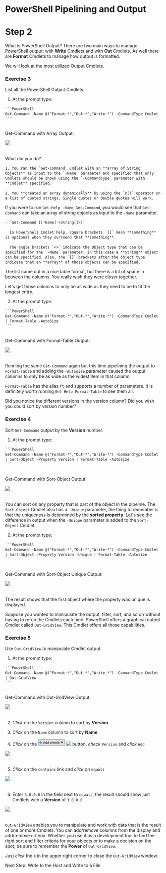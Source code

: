 # PowerShell Pipelining and Output

# Step 2

What is PowerShell Output? There are two main ways to manage PowerShell output: with **Write** Cmdlets and with **Out** Cmdlets. As well there are **Format** Cmdlets to manage how output is formatted.

We will look at the most utilized Output Cmdlets.

### Exercise 3

List all the PowerShell Output Cmdlets

  1. At the prompt type:

    ```PowerShell
    Get-Command -Name @("Format-*","Out-*","Write-*") -CommandType Cmdlet
    ```

  </br>Get-Command with Array Output:

  <!--![](assets/images/image-04.jpg)<br/><br/>-->

  ![](/posts/files/dne-dcip-introduction-to-powershell-pipelining-and-output-v01/assets/images/image-04.jpg)<br/><br/>

  What did you do?

    1. You ran the `Get-Command` Cmdlet with an **array of String Objects** as input to the `-Name` parameter and specified that only Cmdlets should be shown using the `-CommandType` parameter with **Cmdlet** specified.

    2. You **created an array dynamically** by using the `@()` operator on a list of quoted strings. Single quotes or double quotes will work.

  If you were to run `Get-Help -Name Get-Command`, you would see that `Get-Command` can take an array of string objects as input to the `-Name` parameter.

    - `Get-Command [[-Name] <String[]>]`

      In PowerShell Cmdlet help, square brackets `[]` mean **something** is optional when they surround that **something**.

      The angle brackets `<>` indicate the Object type that can be specified for the `-Name` parameter, in this case a **String** object can be specified. Also, the `[]` brackets after the object type indicate that an **array** of those objects can be specified.

  The list came out in a nice table format, but there is a lot of space in between the columns. You really wish they were closer together.

  Let's get those columns to only be as wide as they need to be to fit the longest entry.

  2. At the prompt type:

    ```PowerShell
    Get-Command -Name @("Format-*","Out-*","Write-*") -CommandType Cmdlet | Format-Table -AutoSize
    ```

  </br> Get-Command with Format-Table Output:

  <!--![](assets/images/image-05.jpg)<br/><br/>-->

  ![](/posts/files/dne-dcip-introduction-to-powershell-pipelining-and-output-v01/assets/images/image-05.jpg)<br/><br/>

  Running the same `Get-Command` again but this time pipelining the output to `Format-Table` and adding the `-Autosize` parameter caused the output columns to only be as wide as the widest item in that column.

  `Format-Table` has the alias `ft` and supports a number of parameters. It is definitely worth running `Get-Help Format-Table` to see them all.

  Did you notice the different versions in the version column? Did you wish you could sort by version number?

### Exercise 4

Sort `Get-Command` output by the **Version** number.

  1. At the prompt type:

    ```PowerShell
    Get-Command -Name @("Format-*","Out-*","Write-*") -CommandType Cmdlet | Sort-Object -Property Version | Format-Table -Autosize
    ```

  </br> Get-Command with Sort-Object Output:

  <!--![](assets/images/image-06.jpg)<br/><br/>-->

  ![](/posts/files/dne-dcip-introduction-to-powershell-pipelining-and-output-v01/assets/images/image-06.jpg)<br/><br/>

  You can sort on any property that is part of the object in the pipeline. The `Sort-Object` Cmdlet also has a `-Unique` parameter, the thing to remember is that the uniqueness is determined by the **sorted property**. Let's see the difference in output when the `-Unique` parameter is added to the `Sort-Object` Cmdlet.

  2. At the prompt type:

    ```PowerShell
    Get-Command -Name @("Format-*","Out-*","Write-*") -CommandType Cmdlet | Sort-Object -Property Version -Unique | Format-Table -Autosize
    ```

  </br>Get-Command with Sort-Object Unique Output:

  <!--![](assets/images/image-07.jpg)<br/><br/>-->

  ![](/posts/files/dne-dcip-introduction-to-powershell-pipelining-and-output-v01/assets/images/image-07.jpg)<br/><br/>

  The result shows that the first object where the property was unique is displayed.

  Suppose you wanted to manipulate the output, filter, sort, and so on without having to rerun the Cmdlets each time. PowerShell offers a graphical output Cmdlet called `Out-GridView`. This Cmdlet offers all those capabilities.

### Exercise 5

Use `Out-GridView` to manipulate Cmdlet output.

  1. At the prompt type:

    ```PowerShell
    Get-Command -Name @("Format-*","Out-*","Write-*") -CommandType Cmdlet | Out-GridView
    ```

  </br>Get-Command with Out-GridView Output:

  <!--![](assets/images/image-08.jpg)<br/><br/>-->

  ![](/posts/files/dne-dcip-introduction-to-powershell-pipelining-and-output-v01/assets/images/image-08.jpg)<br/><br/>

  2. *Click* on the `Version` column to sort by **Version**

  3. *Click* on the `Name` column to sort by **Name**

  4. *Click* on the ![](assets/images/image-09.jpg) ![](/posts/files/dne-dcip-introduction-to-powershell-pipelining-and-output-v01/assets/images/image-09.jpg) button, *check* `Version` and *click* `Add`

  <!--![](assets/images/image-10.jpg)<br/><br/>-->

  ![](/posts/files/dne-dcip-introduction-to-powershell-pipelining-and-output-v01/assets/images/image-10.jpg)<br/><br/>

  5. *Click* on the `contains` link and *click* on `equals`

  <!--![](assets/images/image-11.jpg)<br/><br/>-->

  ![](/posts/files/dne-dcip-introduction-to-powershell-pipelining-and-output-v01/assets/images/image-11.jpg)<br/><br/>

  6. Enter `3.0.0.0` in the field next to `equals`, the result should show just Cmdlets with a **Version** of `3.0.0.0`

  <!--![](assets/images/image-12.jpg)<br/><br/>-->

  ![](/posts/files/dne-dcip-introduction-to-powershell-pipelining-and-output-v01/assets/images/image-12.jpg)<br/><br/>

  `Out-GridView` enables you to manipulate and work with data that is the result of one or more Cmdlets. You can add/remove columns from the display and add/remove criteria. Whether you use it as a development tool to find the right sort and filter criteria for your objects or to make a decision on the spot, be sure to remember the **Power** of `Out-GridView`.

  Just *click* the `X` in the upper right corner to close the `Out-GridView` window.

Next Step: Write to the Host and Write to a File
